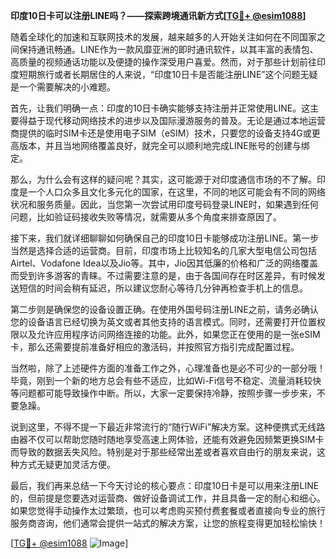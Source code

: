 **印度10日卡可以注册LINE吗？——探索跨境通讯新方式[[TG💪+ @esim1088](https://t.me/s/esim1088)]**

随着全球化的加速和互联网技术的发展，越来越多的人开始关注如何在不同国家之间保持通讯畅通。LINE作为一款风靡亚洲的即时通讯软件，以其丰富的表情包、高质量的视频通话功能以及便捷的操作深受用户喜爱。然而，对于那些计划前往印度短期旅行或者长期居住的人来说，“印度10日卡是否能注册LINE”这个问题无疑是一个需要解决的小难题。

首先，让我们明确一点：印度的10日卡确实能够支持注册并正常使用LINE。这主要得益于现代移动网络技术的进步以及国际漫游服务的普及。无论是通过本地运营商提供的临时SIM卡还是使用电子SIM（eSIM）技术，只要您的设备支持4G或更高版本，并且当地网络覆盖良好，就完全可以顺利地完成LINE账号的创建与绑定。

那么，为什么会有这样的疑问呢？其实，这可能源于对印度通信市场的不了解。印度是一个人口众多且文化多元化的国家，在这里，不同的地区可能会有不同的网络状况和服务质量。因此，当您第一次尝试用印度号码登录LINE时，如果遇到任何问题，比如验证码接收失败等情况，就需要从多个角度来排查原因了。

接下来，我们就详细聊聊如何确保自己的印度10日卡能够成功注册LINE。第一步当然是选择合适的运营商。目前，印度市场上比较知名的几家大型电信公司包括Airtel、Vodafone Idea以及Jio等。其中，Jio因其低廉的价格和广泛的网络覆盖而受到许多游客的青睐。不过需要注意的是，由于各国间存在时区差异，有时候发送短信的时间会稍有延迟，所以建议您耐心等待几分钟再检查手机上的信息。

第二步则是确保您的设备设置正确。在使用外国号码注册LINE之前，请务必确认您的设备语言已经切换为英文或者其他支持的语言模式。同时，还需要打开位置权限以及允许应用程序访问网络连接的功能。此外，如果您正在使用的是一张eSIM卡，那么还需要提前准备好相应的激活码，并按照官方指引完成配置过程。

当然啦，除了上述硬件方面的准备工作之外，心理准备也是必不可少的一部分哦！毕竟，刚到一个新的地方总会有些不适应，比如Wi-Fi信号不稳定、流量消耗较快等问题都可能导致操作中断。所以，大家一定要保持冷静，按照步骤一步步来，不要急躁。

说到这里，不得不提一下最近非常流行的“随行WiFi”解决方案。这种便携式无线路由器不仅可以帮助您随时随地享受高速上网体验，还能有效避免因频繁更换SIM卡而导致的数据丢失风险。特别是对于那些经常出差或者喜欢自由行的朋友来说，这种方式无疑更加灵活方便。

最后，我们再来总结一下今天讨论的核心要点：印度10日卡是可以用来注册LINE的，但前提是您要选对运营商、做好设备调试工作，并且具备一定的耐心和细心。如果您觉得手动操作太过繁琐，也可以考虑购买预付费套餐或者直接向专业的旅行服务商咨询，他们通常会提供一站式的解决方案，让您的旅程变得更加轻松愉快！

[[TG💪+ @esim1088](https://t.me/s/esim1088) ![Image](https://i.postimg.cc/4NQfJmqS/Snipaste-2025-05-13-00-14-12.png)]
